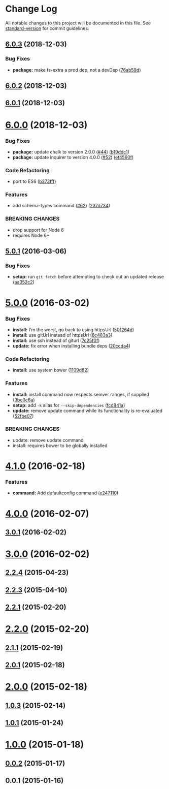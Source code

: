 # Change Log

All notable changes to this project will be documented in this file. See [standard-version](https://github.com/conventional-changelog/standard-version) for commit guidelines.

<a name="6.0.3"></a>
## [6.0.3](https://github.com/nodecg/nodecg-cli/compare/v6.0.2...v6.0.3) (2018-12-03)


### Bug Fixes

* **package:** make fs-extra a prod dep, not a devDep ([76ab59d](https://github.com/nodecg/nodecg-cli/commit/76ab59d))



<a name="6.0.2"></a>
## [6.0.2](https://github.com/nodecg/nodecg-cli/compare/v6.0.1...v6.0.2) (2018-12-03)



<a name="6.0.1"></a>
## [6.0.1](https://github.com/nodecg/nodecg-cli/compare/v6.0.0...v6.0.1) (2018-12-03)



<a name="6.0.0"></a>
# [6.0.0](https://github.com/nodecg/nodecg-cli/compare/v5.0.1...v6.0.0) (2018-12-03)


### Bug Fixes

* **package:** update chalk to version 2.0.0 ([#44](https://github.com/nodecg/nodecg-cli/issues/44)) ([b19ddc1](https://github.com/nodecg/nodecg-cli/commit/b19ddc1))
* **package:** update inquirer to version 4.0.0 ([#52](https://github.com/nodecg/nodecg-cli/issues/52)) ([ef4560f](https://github.com/nodecg/nodecg-cli/commit/ef4560f))


### Code Refactoring

* port to ES6 ([b373fff](https://github.com/nodecg/nodecg-cli/commit/b373fff))


### Features

* add schema-types command ([#62](https://github.com/nodecg/nodecg-cli/issues/62)) ([237d734](https://github.com/nodecg/nodecg-cli/commit/237d734))


### BREAKING CHANGES

* drop support for Node 6
* requires Node 6+



<a name="5.0.1"></a>
## [5.0.1](https://github.com/nodecg/nodecg-cli/compare/v5.0.0...v5.0.1) (2016-03-06)


### Bug Fixes

* **setup:** run `git fetch` before attempting to check out an updated release ([aa352c2](https://github.com/nodecg/nodecg-cli/commit/aa352c2))



<a name="5.0.0"></a>
# [5.0.0](https://github.com/nodecg/nodecg-cli/compare/v4.1.0...v5.0.0) (2016-03-02)


### Bug Fixes

* **install:** I'm the worst, go back to using httpsUrl ([501264d](https://github.com/nodecg/nodecg-cli/commit/501264d))
* **install:** use gitUrl instead of httpsUrl ([8c483a3](https://github.com/nodecg/nodecg-cli/commit/8c483a3))
* **install:** use ssh instead of giturl ([7c25f0f](https://github.com/nodecg/nodecg-cli/commit/7c25f0f))
* **update:** fix error when installing bundle deps ([20ccda4](https://github.com/nodecg/nodecg-cli/commit/20ccda4))

### Code Refactoring

* **install:** use system bower ([1109d82](https://github.com/nodecg/nodecg-cli/commit/1109d82))

### Features

* **install:** install command now respects semver ranges, if supplied ([3be0c6a](https://github.com/nodecg/nodecg-cli/commit/3be0c6a))
* **setup:** add `-k` alias for `--skip-dependencies` ([fcd841a](https://github.com/nodecg/nodecg-cli/commit/fcd841a))
* **update:** remove update command while its functionality is re-evaluated ([52fbe07](https://github.com/nodecg/nodecg-cli/commit/52fbe07))


### BREAKING CHANGES

* update: remove update command
* install: requires bower to be globally installed



<a name="4.1.0"></a>
# [4.1.0](https://github.com/nodecg/nodecg-cli/compare/v4.0.0...v4.1.0) (2016-02-18)


### Features

* **command:** Add defaultconfig command ([e247110](https://github.com/nodecg/nodecg-cli/commit/e247110))



<a name="4.0.0"></a>
# [4.0.0](https://github.com/nodecg/nodecg-cli/compare/v3.0.1...v4.0.0) (2016-02-07)




<a name="3.0.1"></a>
## [3.0.1](https://github.com/nodecg/nodecg-cli/compare/v3.0.0...v3.0.1) (2016-02-02)




<a name="3.0.0"></a>
# [3.0.0](https://github.com/nodecg/nodecg-cli/compare/v2.2.4...v3.0.0) (2016-02-02)




<a name="2.2.4"></a>
## [2.2.4](https://github.com/nodecg/nodecg-cli/compare/v2.2.3...v2.2.4) (2015-04-23)




<a name="2.2.3"></a>
## [2.2.3](https://github.com/nodecg/nodecg-cli/compare/v2.2.1...v2.2.3) (2015-04-10)




<a name="2.2.1"></a>
## [2.2.1](https://github.com/nodecg/nodecg-cli/compare/v2.2.0...v2.2.1) (2015-02-20)




<a name="2.2.0"></a>
# [2.2.0](https://github.com/nodecg/nodecg-cli/compare/v2.1.1...v2.2.0) (2015-02-20)




<a name="2.1.1"></a>
## [2.1.1](https://github.com/nodecg/nodecg-cli/compare/v2.1.0...v2.1.1) (2015-02-19)




<a name="2.0.1"></a>
## [2.0.1](https://github.com/nodecg/nodecg-cli/compare/v2.0.0...v2.0.1) (2015-02-18)




<a name="2.0.0"></a>
# [2.0.0](https://github.com/nodecg/nodecg-cli/compare/v1.0.3...v2.0.0) (2015-02-18)




<a name="1.0.3"></a>
## [1.0.3](https://github.com/nodecg/nodecg-cli/compare/v1.0.1...v1.0.3) (2015-02-14)




<a name="1.0.1"></a>
## [1.0.1](https://github.com/nodecg/nodecg-cli/compare/v1.0.0...v1.0.1) (2015-01-24)




<a name="1.0.0"></a>
# [1.0.0](https://github.com/nodecg/nodecg-cli/compare/v0.0.2...v1.0.0) (2015-01-18)




<a name="0.0.2"></a>
## [0.0.2](https://github.com/nodecg/nodecg-cli/compare/v0.0.1...v0.0.2) (2015-01-17)




<a name="0.0.1"></a>
## 0.0.1 (2015-01-16)
